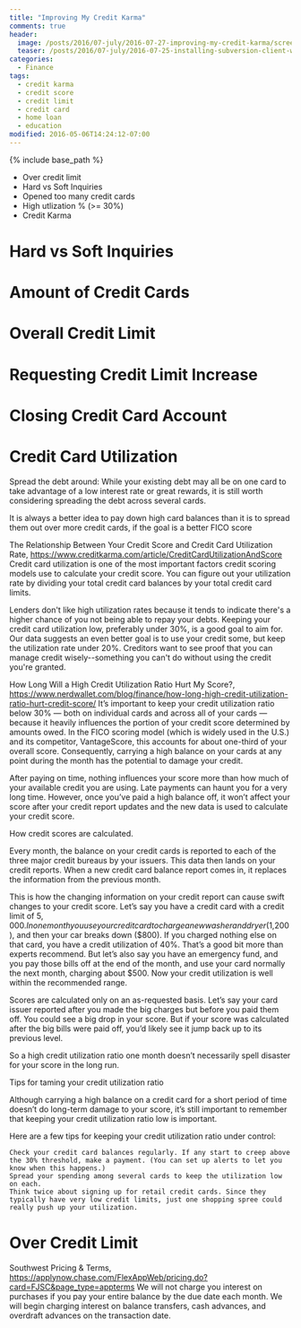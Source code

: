 ```yaml
---
title: "Improving My Credit Karma"
comments: true
header:
  image: /posts/2016/07-july/2016-07-27-improving-my-credit-karma/screenshot-credit-karma.png
  teaser: /posts/2016/07-july/2016-07-25-installing-subversion-client-with-https-support/
categories:
  - Finance
tags:
  - credit karma
  - credit score
  - credit limit
  - credit card
  - home loan
  - education
modified: 2016-05-06T14:24:12-07:00
---
```


{% include base_path %}



* Over credit limit
* Hard vs Soft Inquiries
* Opened too many credit cards
* High utlization % (>= 30%)
* Credit Karma


# Hard vs Soft Inquiries

# Amount of Credit Cards

# Overall Credit Limit

# Requesting Credit Limit Increase

# Closing Credit Card Account

# Credit Card Utilization

Spread the debt around: While your existing debt may all be on one card to take advantage of a low interest rate or great rewards, it is still worth considering spreading the debt across several cards.

It is always a better idea to pay down high card balances than it is to spread them out over more credit cards, if the goal is a better FICO score

The Relationship Between Your Credit Score and Credit Card Utilization Rate, https://www.creditkarma.com/article/CreditCardUtilizationAndScore
Credit card utilization is one of the most important factors credit scoring models use to calculate your credit score. You can figure out your utilization rate by dividing your total credit card balances by your total credit card limits.

Lenders don't like high utilization rates because it tends to indicate there's a higher chance of you not being able to repay your debts. Keeping your credit card utilization low, preferably under 30%, is a good goal to aim for. Our data suggests an even better goal is to use your credit some, but keep the utilization rate under 20%. Creditors want to see proof that you can manage credit wisely--something you can't do without using the credit you're granted.

How Long Will a High Credit Utilization Ratio Hurt My Score?, https://www.nerdwallet.com/blog/finance/how-long-high-credit-utilization-ratio-hurt-credit-score/
It’s important to keep your credit utilization ratio below 30% — both on individual cards and across all of your cards — because it heavily influences the portion of your credit score determined by amounts owed. In the FICO scoring model (which is widely used in the U.S.) and its competitor, VantageScore, this accounts for about one-third of your overall score. Consequently, carrying a high balance on your cards at any point during the month has the potential to damage your credit.

After paying on time, nothing influences your score more than how much of your available credit you are using. Late payments can haunt you for a very long time. However, once you’ve paid a high balance off, it won’t affect your score after your credit report updates and the new data is used to calculate your credit score.

How credit scores are calculated.

Every month, the balance on your credit cards is reported to each of the three major credit bureaus by your issuers. This data then lands on your credit reports. When a new credit card balance report comes in, it replaces the information from the previous month.

This is how the changing information on your credit report can cause swift changes to your credit score. Let’s say you have a credit card with a credit limit of $5,000. In one month you use your credit card to charge a new washer and dryer ($1,200), and then your car breaks down ($800). If you charged nothing else on that card, you have a credit utilization of 40%. That’s a good bit more than experts recommend. But let’s also say you have an emergency fund, and you pay those bills off at the end of the month, and use your card normally the next month, charging about $500. Now your credit utilization is well within the recommended range.

Scores are calculated only on an as-requested basis. Let’s say your card issuer reported after you made the big charges but before you paid them off. You could see a big drop in your score. But if your score was calculated after the big bills were paid off, you’d likely see it jump back up to its previous level.

So a high credit utilization ratio one month doesn’t necessarily spell disaster for your score in the long run.

Tips for taming your credit utilization ratio

Although carrying a high balance on a credit card for a short period of time doesn’t do long-term damage to your score, it’s still important to remember that keeping your credit utilization ratio low is important.

Here are a few tips for keeping your credit utilization ratio under control:

    Check your credit card balances regularly. If any start to creep above the 30% threshold, make a payment. (You can set up alerts to let you know when this happens.)
    Spread your spending among several cards to keep the utilization low on each.
    Think twice about signing up for retail credit cards. Since they typically have very low credit limits, just one shopping spree could really push up your utilization.

# Over Credit Limit


Southwest Pricing & Terms, https://applynow.chase.com/FlexAppWeb/pricing.do?card=FJSC&page_type=appterms
We will not charge you interest on purchases if you pay your entire balance by the due date each month. We will begin charging interest on balance transfers, cash advances, and overdraft advances on the transaction date.

<!--more-->

